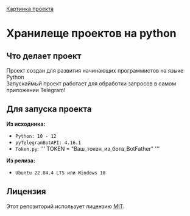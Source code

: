 [Картинка проекта](https://i.ibb.co/9bBbwGK/image.jpg)
# Хранилеще проектов на python
## Что делает проект
Проект создан для развития начинающих программистов на языке Python<br>
Запускаймый проект работает для обработки запросов в самом приложении Telegram!
## Для запуска проекта
**Из исходника:**
- `Python: 10 - 12`
- `pyTelegramBotAPI: 4.16.1`
- `Token.py`:
'''
TOKEN = "Ваш_токен_из_бота_BotFather"
'''

**Из релиза:**
- `Ubuntu 22.04.4 LTS или Windows 10`
## Лицензия
Этот репозиторий использует лицензию [MIT](/LICENSE).
